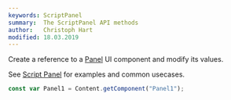 ```yaml
---
keywords: ScriptPanel
summary:  The ScriptPanel API methods
author:   Christoph Hart
modified: 18.03.2019
---
```


Create a reference to a [Panel](/ui-components/plugin-components/panel) UI component and modify its values.

See [Script Panel](/scripting/scripting-in-hise/scriptpanel) for examples and common usecases.

```javascript
const var Panel1 = Content.getComponent("Panel1");
```
